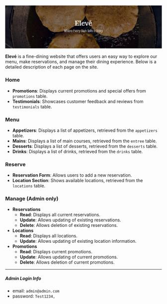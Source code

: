 ![](./eleve.png)

**Elevé** is a fine-dining website that offers users an easy way to explore our menu, make reservations, and manage their dining experience. Below is a detailed description of each page on the site.

### Home
- **Promotions**: Displays current promotions and special offers from `promotions` table.
- **Testimonials**: Showcases customer feedback and reviews from `testimonials` table.
### Menu
- **Appetizers**: Displays a list of appetizers, retrieved from the `appetizers` table.
- **Mains**: Displays a list of main courses, retrieved from the `entree` table.
- **Desserts**: Displays a list of desserts, retrieved from the `desserts` table.
- **Drinks**: Displays a list of drinks, retrieved from the `drinks` table.

### Reserve
- **Reservation Form**: Allows users to add a new reservation.
- **Location Section**: Shows available locations, retrieved from the `locations` table.

### Manage (Admin only)
- **Reservations**
  - **Read**: Displays all current reservations.
  - **Update**: Allows updating of existing reservations.
  - **Delete**: Allows deletion of existing reservations.
- **Locations**
  - **Read**: Displays all locations.
  - **Update**: Allows updating of existing location information.
- **Promotions**
  - **Read**: Displays current promotions.
  - **Update**: Allows updating of current promotions.
  - **Delete**: Allows deletion of current promotions.

***
##### Admin Login Info
- email: `admin@admin.com`
- password: `Test1234,`